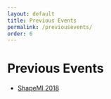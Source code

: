 ```yaml
---
layout: default
title: Previous Events
permalink: /previousevents/
order: 6
---
```

# Previous Events

- [ShapeMI 2018](https://shapemi.github.io/shapemi2018/)
